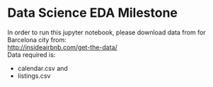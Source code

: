 # Data Science EDA Milestone
In order to run this jupyter notebook, please download data from for Barcelona city from:<br>
http://insideairbnb.com/get-the-data/ <br>
Data required is:
- calendar.csv and
- listings.csv



